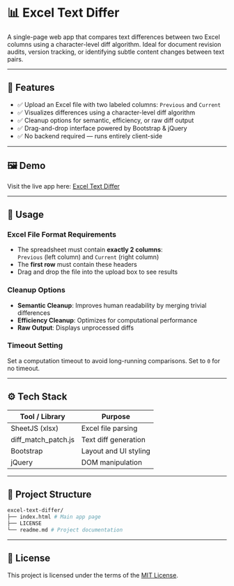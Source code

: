 # 📊 Excel Text Differ

A single-page web app that compares text differences between two Excel columns using a character-level diff algorithm. Ideal for document revision audits, version tracking, or identifying subtle content changes between text pairs.

---

## 🚀 Features

- ✅ Upload an Excel file with two labeled columns: `Previous` and `Current`
- ✅ Visualizes differences using a character-level diff algorithm
- ✅ Cleanup options for semantic, efficiency, or raw diff output
- ✅ Drag-and-drop interface powered by Bootstrap & jQuery
- ✅ No backend required — runs entirely client-side

---

## 🖼️ Demo

Visit the live app here: [Excel Text Differ](https://jharemza.github.io/excel-text-differ/)

---

## 🧪 Usage

### Excel File Format Requirements

- The spreadsheet must contain **exactly 2 columns**:  
  `Previous` (left column) and `Current` (right column)
- The **first row** must contain these headers
- Drag and drop the file into the upload box to see results

### Cleanup Options

- **Semantic Cleanup**: Improves human readability by merging trivial differences
- **Efficiency Cleanup**: Optimizes for computational performance
- **Raw Output**: Displays unprocessed diffs

### Timeout Setting

Set a computation timeout to avoid long-running comparisons. Set to `0` for no timeout.

---

## ⚙️ Tech Stack

| Tool / Library      | Purpose               |
| ------------------- | --------------------- |
| SheetJS (xlsx)      | Excel file parsing    |
| diff_match_patch.js | Text diff generation  |
| Bootstrap           | Layout and UI styling |
| jQuery              | DOM manipulation      |

---

## 📁 Project Structure

```bash
excel-text-differ/
├── index.html # Main app page
├── LICENSE
└── readme.md # Project documentation
```

---

## 📄 License

This project is licensed under the terms of the [MIT License](LICENSE).
